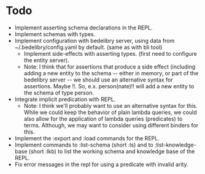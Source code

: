 
Todo
====

  * Implement asserting schema declarations in the REPL.
  * Implement schemas with types.
  * Implement configuration with bedelibry server, using data from ~/.bedelibry/config.yaml by default. (same as with bli tool)
    * Implement side-effects with asserting types. (first need to configure the entity server).
     * Note: I think that for assertions that produce a side effect (including adding a new entity
             to the schema -- either in memory, or part of the bedelibry server -- we should use
             an alternative syntax for assertions. Maybe !!. So, e.x. person(nate)!! will add a new
             entity to the schema of type person.
  * Integrate implicit predication with REPL.
     * Note: I think we'll probably want to use an alternative syntax for this.
       While we could keep the behavior of plain lambda queries, we could also 
       allow for the application of lambda queries (predicates) to terms.
       Although, we may want to consider using different binders for this.
  * Implement the :export and :load commands for the REPL.
  * Implement commands to :list-schema (short :ls)
    and to :list-knowledge-base (short :lkb) to list the working 
    schema and knowledge base of the REPL.
  * Fix error messages in the repl for using a predicate with invalid arity.